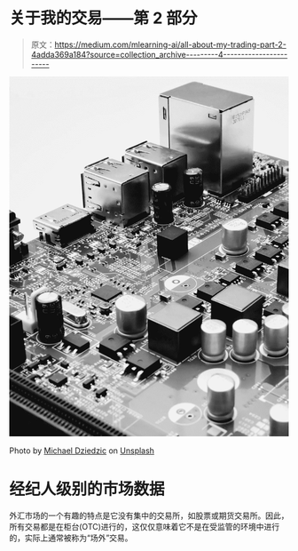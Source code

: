 # 关于我的交易——第 2 部分

> 原文：<https://medium.com/mlearning-ai/all-about-my-trading-part-2-4adda369a184?source=collection_archive---------4----------------------->

![](img/d1766565d25a79c191c3007062e10fd8.png)

Photo by [Michael Dziedzic](https://unsplash.com/@lazycreekimages?utm_source=unsplash&utm_medium=referral&utm_content=creditCopyText) on [Unsplash](https://unsplash.com/s/photos/algorithm?utm_source=unsplash&utm_medium=referral&utm_content=creditCopyText)

# 经纪人级别的市场数据

外汇市场的一个有趣的特点是它没有集中的交易所，如股票或期货交易所。因此，所有交易都是在柜台(OTC)进行的，这仅仅意味着它不是在受监管的环境中进行的，实际上通常被称为“场外”交易。
